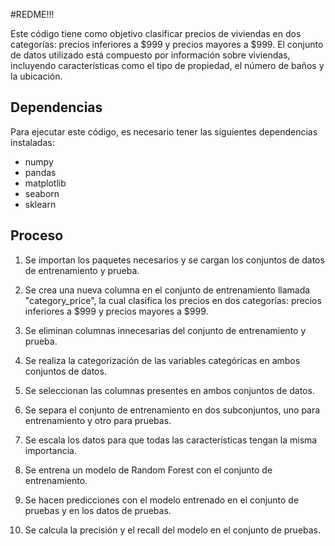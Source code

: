 #REDME!!!

Este código tiene como objetivo clasificar precios de viviendas en dos categorías: precios inferiores a $999 y precios mayores a $999. El conjunto de datos utilizado está compuesto por información sobre viviendas, incluyendo características como el tipo de propiedad, el número de baños y la ubicación.

## Dependencias

Para ejecutar este código, es necesario tener las siguientes dependencias instaladas:

- numpy
- pandas
- matplotlib
- seaborn
- sklearn

## Proceso

1. Se importan los paquetes necesarios y se cargan los conjuntos de datos de entrenamiento y prueba.

2. Se crea una nueva columna en el conjunto de entrenamiento llamada "category_price", la cual clasifica los precios en dos categorías: precios inferiores a $999 y precios mayores a $999.

3. Se eliminan columnas innecesarias del conjunto de entrenamiento y prueba.

4. Se realiza la categorización de las variables categóricas en ambos conjuntos de datos.

5. Se seleccionan las columnas presentes en ambos conjuntos de datos.

6. Se separa el conjunto de entrenamiento en dos subconjuntos, uno para entrenamiento y otro para pruebas.

7. Se escala los datos para que todas las características tengan la misma importancia.

8. Se entrena un modelo de Random Forest con el conjunto de entrenamiento.

9. Se hacen predicciones con el modelo entrenado en el conjunto de pruebas y en los datos de pruebas.

10. Se calcula la precisión y el recall del modelo en el conjunto de pruebas.
